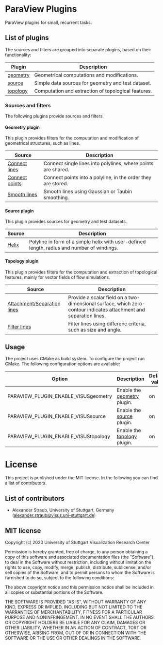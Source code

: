 # ParaView Plugins

ParaView plugins for small, recurrent tasks.

## List of plugins

The sources and filters are grouped into separate plugins, based on their functionality:

| Plugin                            | Description                                                               |
|-----------------------------------|---------------------------------------------------------------------------|
| [geometry](#geometry-plugin)      | Geometrical computations and modifications.                               |
| [source](#source-plugin)          | Simple data sources for geometry and test dataset.                        |
| [topology](#topology-plugin)      | Computation and extraction of topological features.                       |

### Sources and filters

The following plugins provide sources and filters.

#### Geometry plugin

This plugin provides filters for the computation and modification of geometrical structures, such as lines.

| Source                                                                | Description                                                       |
|-----------------------------------------------------------------------|-------------------------------------------------------------------|
| [Connect lines](plugins/geometry/modules/connect_lines/Readme.md)     | Connect single lines into polylines, where points are shared.     |
| [Connect points](plugins/geometry/modules/connect_points/Readme.md)   | Connect points into a polyline, in the order they are stored.     |
| [Smooth lines](plugins/geometry/modules/smooth_lines/Readme.md)       | Smooth lines using Gaussian or Taubin smoothing.                  |

#### Source plugin

This plugin provides sources for geometry and test datasets.

| Source                                            | Description                                                                                  |
|---------------------------------------------------|----------------------------------------------------------------------------------------------|
| [Helix](plugins/source/modules/helix/Readme.md)   | Polyline in form of a simple helix with user-defined length, radius and number of windings.  |

#### Topology plugin

This plugin provides filters for the computation and extraction of topological features, mainly for vector fields of flow simulations.

| Source                                                                                        | Description                                                                                                           |
|-----------------------------------------------------------------------------------------------|-----------------------------------------------------------------------------------------------------------------------|
| [Attachment/Separation lines](plugins/topology/modules/attachment_separation_lines/Readme.md) | Provide a scalar field on a two-dimensional surface, which zero-contour indicates attachment and separation lines.    |
| [Filter lines](plugins/topology/modules/filter_lines/Readme.md)                               | Filter lines using differenc criteria, such as size and angle.                                                        |

## Usage

The project uses CMake as build system. To configure the project run CMake. The following configuration options are available:

| Option                                | Description                                           | Default value     |
|---------------------------------------|-------------------------------------------------------|-------------------|
| PARAVIEW_PLUGIN_ENABLE_VISUSgeometry  | Enable the [geometry](#geometry-plugin) plugin.       | on                |
| PARAVIEW_PLUGIN_ENABLE_VISUSsource    | Enable the [source](#source-plugin) plugin.           | on                |
| PARAVIEW_PLUGIN_ENABLE_VISUStopology  | Enable the [topology](#topology-plugin) plugin.       | on                |

# License

This project is published under the MIT license. In the following you can find a list of contributors.

## List of contributors

- Alexander Straub, University of Stuttgart, Germany  
  (alexander.straub@visus.uni-stuttgart.de)

## MIT license

Copyright (c) 2020 University of Stuttgart Visualization Research Center

Permission is hereby granted, free of charge, to any person obtaining a copy
of this software and associated documentation files (the "Software"), to deal
in the Software without restriction, including without limitation the rights
to use, copy, modify, merge, publish, distribute, sublicense, and/or sell
copies of the Software, and to permit persons to whom the Software is
furnished to do so, subject to the following conditions:

The above copyright notice and this permission notice shall be included in all
copies or substantial portions of the Software.

THE SOFTWARE IS PROVIDED "AS IS", WITHOUT WARRANTY OF ANY KIND, EXPRESS OR
IMPLIED, INCLUDING BUT NOT LIMITED TO THE WARRANTIES OF MERCHANTABILITY,
FITNESS FOR A PARTICULAR PURPOSE AND NONINFRINGEMENT. IN NO EVENT SHALL THE
AUTHORS OR COPYRIGHT HOLDERS BE LIABLE FOR ANY CLAIM, DAMAGES OR OTHER
LIABILITY, WHETHER IN AN ACTION OF CONTRACT, TORT OR OTHERWISE, ARISING FROM,
OUT OF OR IN CONNECTION WITH THE SOFTWARE OR THE USE OR OTHER DEALINGS IN THE
SOFTWARE.
